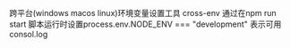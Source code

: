 跨平台(windows macos linux)环境变量设置工具
cross-env
通过在npm run start 脚本运行时设置process.env.NODE_ENV === "development" 表示可用consol.log